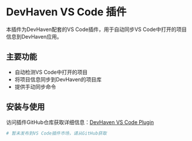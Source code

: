 # DevHaven VS Code 插件

本插件为DevHaven配套的VS Code插件，用于自动同步VS Code中打开的项目信息到DevHaven应用。

## 主要功能

- 自动检测VS Code中打开的项目
- 将项目信息同步到DevHaven的项目库
- 提供手动同步命令

## 安装与使用

访问插件GitHub仓库获取详细信息：[DevHaven VS Code Plugin](https://github.com/zxcvbnmzsedr/devhaven-vs-plugin)

```bash
# 暂未发布到VS Code插件市场，请从GitHub获取
```
